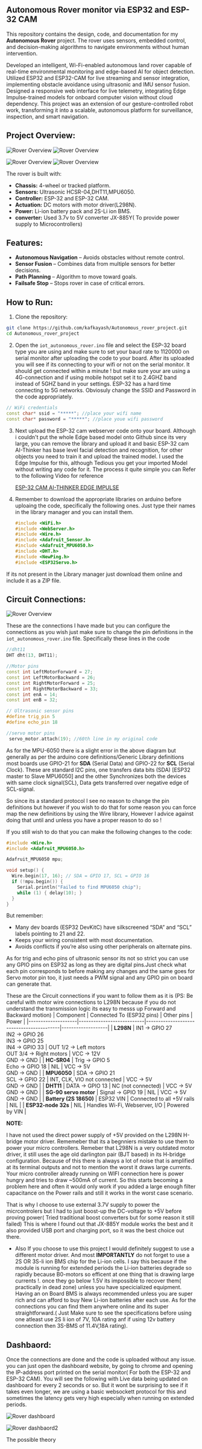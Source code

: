 ## **Autonomous Rover monitor via ESP32 and ESP-32 CAM**

This repository contains the design, code, and documentation for my **Autonomous Rover** project.  The rover uses sensors, embedded control, and decision-making algorithms to navigate environments without human intervention.

Developed an intelligent, Wi-Fi-enabled autonomous land rover capable of real-time environmental monitoring and edge-based AI for object detection. Utilized ESP32 and ESP32-CAM for live streaming and sensor integration, implementing obstacle avoidance using ultrasonic and IMU sensor fusion. Designed a responsive web interface for live telemetry, integrating Edge Impulse-trained models for onboard computer vision without cloud dependency. This project was an extension of our gesture-controlled robot work, transforming it into a scalable, autonomous platform for surveillance, inspection, and smart navigation.

 

## Project Overview:

![Rover Overview](docs/images/front_view.png)
![Rover Overview](docs/images/back_view.png)


![Rover Overview](docs/images/top_view.png)
![Rover Overview](docs/images/side_view.png)


The rover is built with:
- **Chassis:** 4-wheel or tracked platform.
- **Sensors:** Ultrasonic HCSR-04,DHT11,MPU6050.
- **Controller:** ESP-32 and ESP-32 CAM.
- **Actuation:** DC motors with motor driver(L298N).
- **Power:** Li-ion battery pack and 2S-Li ion BMS.
- **converter:** Used 3.7v to 5V converter JX-885Y( To provide power supply to Microcontrollers)


## Features:
- **Autonomous Navigation** – Avoids obstacles without remote control.
- **Sensor Fusion** – Combines data from multiple sensors for better decisions.
- **Path Planning** – Algorithm to move toward goals.
- **Failsafe Stop** – Stops rover in case of critical errors.


## How to Run:
1. Clone the repository:
```bash
git clone https://github.com/kafkayash/Autonomous_rover_project.git
cd Autonomous_rover_project
```
2. Open the `iot_autonomous_rover.ino` file and select the ESP-32 board type you are using and make sure to set your baud rate to 1120000 on serial monitor after uploading the code to your board. After its uploaded you will see if its connecting to your wifi or not on the serial monitor. It should get connected within a minute ! but make sure your are using a 4G-connection and if using mobile hotspot set it to 2.4GHZ band instead of 5GHZ band in your settings. ESP-32 has a hard time connecting to 5G networks. Obviosuly change the SSID and Password in the code appropriately.
```c++
// WiFi credentials
const char* ssid = "*****"; //place your wifi name
const char* password = "*****"; //place youe wifi password
```
   
3. Next upload the ESP-32 cam webserver code onto your board. Although i couldn't put the whole Edge based model onto Github since its very large, you can remove the library and upload it and basic ESP-32 cam AI-Thinker has base level facial detection and recognition, for other objects you need to train it and upload the trained model. I used the Edge Impulse for this, although Tedious you get your imported Model without writing any code for it. The process it quite simple you can Refer to the following Video for reference

    [ESP-32 CAM AI-THINKER EDGE IMPULSE](https://youtu.be/HDRvZ_BYd08?si=7uLiEUAztkoOZQOL)

4. Remember to download the appropriate libraries on arduino before uploaing the code, specifically the following ones. Just type their names in the library manager and you can install them.
   ```C++
   #include <WiFi.h>
   #include <WebServer.h>
   #include <Wire.h>
   #include <Adafruit_Sensor.h>
   #include <Adafruit_MPU6050.h>
   #include <DHT.h>
   #include <NewPing.h>
   #include <ESP32Servo.h>
   ```
If its not present in the Library manager just download them online and include it as a ZIP file.  
## Circuit Connections:
![Rover Overview](docs/images/circuit_connections.png)

These are the connections I have made but you can configure the connections as you wish just make sure to change the pin definitions in the `iot_autonomous_rover.ino` file. Specifically these lines in the code
```C++
//dht11
DHT dht(13, DHT11);

//Motor pins
const int LeftMotorForward = 27;
const int LeftMotorBackward = 26;
const int RightMotorForward = 25;
const int RightMotorBackward = 33;
const int enA = 14;
const int enB = 32;

// Ultrasonic sensor pins
#define trig_pin 5
#define echo_pin 18

//servo motor pins
 servo_motor.attach(19); //60th line in my original code

```
As for the MPU-6050 there is a slight error in the above diagram but generally as per the arduino core definitions/Generic Library definitions most boards use GPIO-21 for **SDA** (Serial Data) and GPIO-22 for **SCL** (Serial Clock). These are standard I2C pins, one transfers data bits (SDA)
[ESP32 master to Slave MPU6050] and the other Synchronizes both the devices with same clock signal(SCL), Data gets transferred over negative edge of SCL-signal.

So since its a standard protocol I see no reason to change the pin definitions but however if you wish to do that for some reason you can force map the new definitions by using the Wire library, However I advice against doing that until and unless you have a proper reason to do so !

If you still wish to do that you can make the following changes to the code:
```C++
#include <Wire.h>
#include <Adafruit_MPU6050.h>

Adafruit_MPU6050 mpu;

void setup() {
  Wire.begin(17, 16); // SDA = GPIO 17, SCL = GPIO 16
  if (!mpu.begin()) {
    Serial.println("Failed to find MPU6050 chip");
    while (1) { delay(10); }
  }
}
```
But remember:
   - Many dev boards (ESP32 DevKitC) have silkscreened “SDA” and “SCL” labels pointing to 21 and 22.
   - Keeps your wiring consistent with most documentation.
   - Avoids conflicts if you’re also using other peripherals on alternate pins.

As for trig and echo pins of ultrasonic sensor its not so strict you can use any GPIO pins on ESP32 as long as they are digital pins.Just check what each pin corresponds to before making any changes and the same goes for Servo motor pin too, it just needs a PWM signal and any GPIO pin on board can generate that.

These are the Circuit connections if you want to follow them as it is (PS: Be careful with motor wire connections to L298N because if you do not understand the transmission logic its easy to messs up Forward and Backward motion)
| Component          | Connected To (ESP32 pins) | Other pins                              | Power             |
|--------------------|---------------------------|------------------------------------------|-------------------|
| **L298N**          | IN1 → GPIO 27 <br> IN2 → GPIO 26 <br> IN3 → GPIO 25 <br> IN4 → GPIO 33 | OUT 1/2 → Left motors <br> OUT 3/4 → Right motors | VCC → 12V <br> GND → GND |
| **HC-SR04**        | Trig → GPIO 5 <br> Echo → GPIO 18 | NIL                                      | VCC → 5V <br> GND → GND |
| **MPU6050**        | SDA → GPIO 21 <br> SCL → GPIO 22 | INT, CLK, VIO not connected               | VCC → 5V <br> GND → GND |
| **DHT11**          | DATA → GPIO 13             | NC (not connected)                       | VCC → 5V <br> GND → GND |
| **SG-90 servo motor** | Signal → GPIO 19         | NIL                                      | VCC → 5V <br> GND → GND |
| **Battery (2S 18650)** | ESP32 VIN               | Connected to all +5V rails                | NIL               |
| **ESP32-node 32s** | NIL                         | Handles Wi-Fi, Webserver, I/O             | Powered by VIN    |

**NOTE:**

I have not used the direct power supply of +5V provided on the L298N H-bridge motor driver. Rememeber that its a begnniers mistake to use them to power your micro controllers. Remeber that L298N is a very outdated motor driver, it still uses the age old darlington pair (BJT based) in its H-bridge configuration. Because of this there is always a lot of noise that is amplified at its terminal outputs and not to mention the worst it draws large currents. Your micro controller already running on WIFI connection here is power hungry and tries to draw ~500mA of current. So this starts becoming a problem here and often it would only work if you added a large enough filter capacitance on the Power rails and still it works in the worst case scenario.

That is why I choose to use external 3.7V supply to power the micrcontrolers but I had to just boost-up the DC-voltage to +5V before proving power( Tried traditional boost converters but for some reason it still failed) This is where I found out that JX-885Y module works the best and it also provided USB port and charging port, so it was the best choice out there.

- Also If you choose to use this project I would definitely suggest to use a different motor driver. And most **IMPORTANTLY** do not forget to use a 2S OR 3S-li ion BMS chip for the Li-ion cells. I say this because if the module is running for extended periods the Li-ion batteries degrade so rapidly because B0-motors so efficent at one thing that is drawing large currents !. once they go below 1.5V its impossible to recover them( practically in dead zone) unless you have specicialized equipment. Having an on Board BMS is always recommended unless you are super rich and can afford to buy New Li-ion batteries after each use. As for the connections you can find them anywhere online and its super straightforward.( Just Make sure to see the specifications before using one atleast use 2S li ion of 7V, 10A rating anf if using 12v battery connection then 3S-BMS of 11.4V,18A rating).

 ## Dashbaord:

Once the connections are done and the code is uploaded without any issue. you can just open the dashboard website, by going to chrome and opening the IP-address port printed on the serial monitor( For both the ESP-32 and ESP-32 CAM). You will see the following with Live data being updated on dashboard for every 2 seconds or so. But it wont be surprising to see if it takes even longer, we are using a basic websockett protocol for this and sometimes the latency gets very high especially when running on extended periods. 

![Rover dashboard](docs/images/rover_dashboard.png)

![Rover dashbaord2](docs/images/rover_camera_dashboard.png)

The possible theory
 



   
